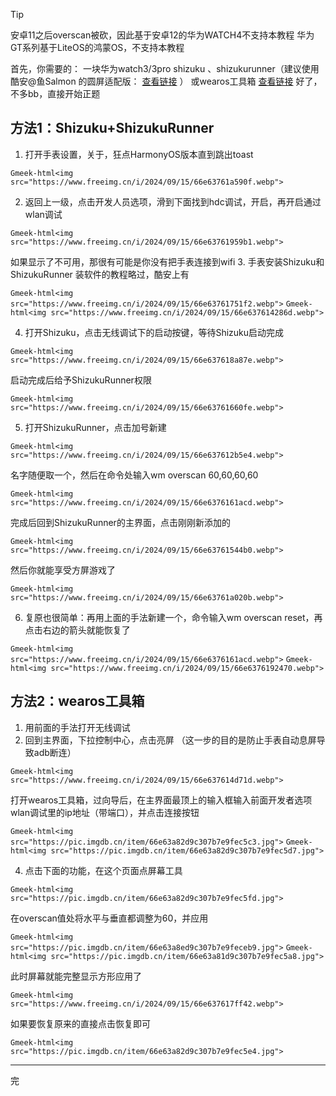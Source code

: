> [!TIP]
> 安卓11之后overscan被砍，因此基于安卓12的华为WATCH4不支持本教程
华为GT系列基于LiteOS的鸿蒙OS，不支持本教程

首先，你需要的：
一块华为watch3/3pro
shizuku 、shizukurunner（建议使用酷安@鱼Salmon 的圆屏适配版： [查看链接](https://www.coolapk.com/feed/49937487?shareKey=MjNiZTA2ODRmOGVkNjZlNjM2YTE~&shareUid=4135467&shareFrom=com.coolapk.market_14.1.3-beta2) ）
或wearos工具箱  [查看链接](https://www.123pan.com/s/HBU0Vv-gPQpH.html) 
好了，不多bb，直接开始正题


## 方法1：Shizuku+ShizukuRunner
1. 打开手表设置，关于，狂点HarmonyOS版本直到跳出toast

`Gmeek-html<img src="https://www.freeimg.cn/i/2024/09/15/66e63761a590f.webp">`

2. 返回上一级，点击开发人员选项，滑到下面找到hdc调试，开启，再开启通过wlan调试

`Gmeek-html<img src="https://www.freeimg.cn/i/2024/09/15/66e63761959b1.webp">`

如果显示了不可用，那很有可能是你没有把手表连接到wifi
3. 手表安装Shizuku和ShizukuRunner
装软件的教程略过，酷安上有

`Gmeek-html<img src="https://www.freeimg.cn/i/2024/09/15/66e63761751f2.webp">`
`Gmeek-html<img src="https://www.freeimg.cn/i/2024/09/15/66e637614286d.webp">`

4. 打开Shizuku，点击无线调试下的启动按键，等待Shizuku启动完成

`Gmeek-html<img src="https://www.freeimg.cn/i/2024/09/15/66e637618a87e.webp">` 

启动完成后给予ShizukuRunner权限 

`Gmeek-html<img src="https://www.freeimg.cn/i/2024/09/15/66e63761660fe.webp">`

5. 打开ShizukuRunner，点击加号新建

`Gmeek-html<img src="https://www.freeimg.cn/i/2024/09/15/66e637612b5e4.webp">`

名字随便取一个，然后在命令处输入wm overscan 60,60,60,60 

`Gmeek-html<img src="https://www.freeimg.cn/i/2024/09/15/66e6376161acd.webp">`

完成后回到ShizukuRunner的主界面，点击刚刚新添加的 

`Gmeek-html<img src="https://www.freeimg.cn/i/2024/09/15/66e63761544b0.webp">`

然后你就能享受方屏游戏了

`Gmeek-html<img src="https://www.freeimg.cn/i/2024/09/15/66e63761a020b.webp">`

6. 复原也很简单：再用上面的手法新建一个，命令输入wm overscan reset，再点击右边的箭头就能恢复了

`Gmeek-html<img src="https://www.freeimg.cn/i/2024/09/15/66e6376161acd.webp">`
`Gmeek-html<img src="https://www.freeimg.cn/i/2024/09/15/66e6376192470.webp">`

## 方法2：wearos工具箱
1. 用前面的手法打开无线调试
2. 回到主界面，下拉控制中心，点击亮屏
（这一步的目的是防止手表自动息屏导致adb断连）

`Gmeek-html<img src="https://www.freeimg.cn/i/2024/09/15/66e637614d71d.webp">`

打开wearos工具箱，过向导后，在主界面最顶上的输入框输入前面开发者选项wlan调试里的ip地址（带端口），并点击连接按钮 

`Gmeek-html<img src="https://pic.imgdb.cn/item/66e63a82d9c307b7e9fec5c3.jpg">`
`Gmeek-html<img src="https://pic.imgdb.cn/item/66e63a82d9c307b7e9fec5d7.jpg">`

4. 点击下面的功能，在这个页面点屏幕工具

`Gmeek-html<img src="https://pic.imgdb.cn/item/66e63a82d9c307b7e9fec5fd.jpg">`

在overscan值处将水平与垂直都调整为60，并应用 

`Gmeek-html<img src="https://pic.imgdb.cn/item/66e63a8ed9c307b7e9feceb9.jpg">`
`Gmeek-html<img src="https://pic.imgdb.cn/item/66e63a81d9c307b7e9fec5a8.jpg">`

此时屏幕就能完整显示方形应用了

`Gmeek-html<img src="https://www.freeimg.cn/i/2024/09/15/66e637617ff42.webp">`

如果要恢复原来的直接点击恢复即可 

`Gmeek-html<img src="https://pic.imgdb.cn/item/66e63a82d9c307b7e9fec5e4.jpg">`

---

完
<!-- ##{"script":"<script src='https://blog.meekdai.com/Gmeek/plugins/GmeekTOC.js'></script>"}## -->